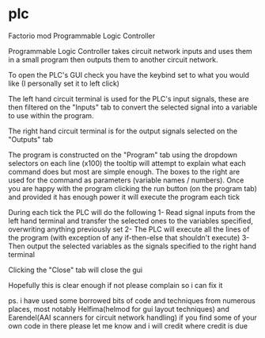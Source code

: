 # plc
Factorio mod Programmable Logic Controller

Programmable Logic Controller takes circuit network inputs and uses them in a small program then outputs them to another circuit network. 

To open the PLC's GUI check you have the keybind set to what you would like (I personally set it to left click)

The left hand circuit terminal is used for the PLC's input signals, these are then filtered on the "Inputs" tab to convert the selected signal into a variable to use within the program. 

The right hand circuit terminal is for the output signals selected on the "Outputs" tab

The program is constructed on the "Program" tab using the dropdown selectors on each line (x100) the tooltip will attempt to explain what each command does but most are simple enough. The boxes to the right are used for the command as parameters (variable names / numbers). Once you are happy with the program clicking the run button (on the program tab) and provided it has enough power it will execute the program each tick

During each tick the PLC will do the following
1- Read signal inputs from the left hand terminal and transfer the selected ones to the variables specified, overwriting anything previously set
2- The PLC will execute all the lines of the program (with exception of any if-then-else that shouldn't execute)
3- Then output the selected variables as the signals specified to the right hand terminal

Clicking the "Close" tab will close the gui

Hopefully this is clear enough if not please complain so i can fix it

ps. i have used some borrowed bits of code and techniques from numerous places, most notably Helfima(helmod for gui layout techniques) and Earendel(AAI scanners for circuit network handling) if you find some of your own code in there please let me know and i will credit where credit is due
